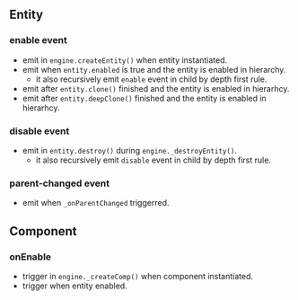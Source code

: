 ## Entity

### enable event

  - emit in `engine.createEntity()` when entity instantiated.
  - emit when `entity.enabled` is true and the entity is enabled in hierarchy.
    - it also recursively emit `enable` event in child by depth first rule.
  - emit after `entity.clone()` finished and the entity is enabled in hierarhcy.
  - emit after `entity.deepClone()` finished and the entity is enabled in hierarhcy.

### disable event

  - emit in `entity.destroy()` during `engine._destroyEntity()`.
    - it also recursively emit `disable` event in child by depth first rule.

### parent-changed event

  - emit when `_onParentChanged` triggerred.

## Component

### onEnable

  - trigger in `engine._createComp()` when component instantiated.
  - trigger when entity enabled.